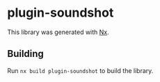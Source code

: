 # plugin-soundshot

This library was generated with [Nx](https://nx.dev).

## Building

Run `nx build plugin-soundshot` to build the library.
